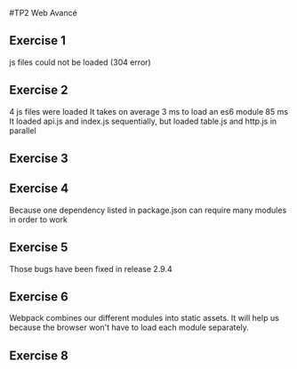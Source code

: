 #TP2 Web Avancé


## Exercise 1

js files could not be loaded (304 error)

## Exercise 2

4 js files were loaded
It takes on average 3 ms to load an es6 module
85 ms
It loaded api.js and index.js sequentially, but loaded table.js and http.js in parallel

## Exercise 3

## Exercise 4
Because one dependency listed in package.json can require many modules in order to work

## Exercise 5
Those bugs have been fixed in release 2.9.4

## Exercise 6
Webpack combines our different modules into static assets. It will help us because the browser won't have to load each module separately.

## Exercise 8

